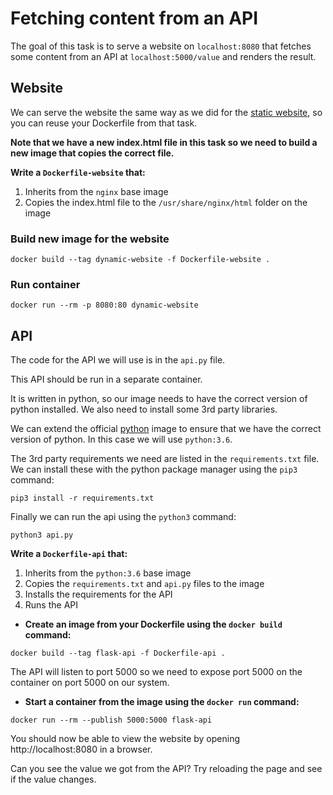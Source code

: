 # Fetching content from an API

The goal of this task is to serve a website on `localhost:8080` that fetches some content from an API at `localhost:5000/value` and renders the result.

## Website
We can serve the website the same way as we did for the [static website](../static_website), so you can reuse your Dockerfile from that task.

**Note that we have a new index.html file in this task so we need to build a new image that copies the correct file.**

**Write a `Dockerfile-website` that:**
1) Inherits from the `nginx` base image
2) Copies the index.html file to the `/usr/share/nginx/html` folder on the image

### Build new image for the website
```
docker build --tag dynamic-website -f Dockerfile-website .
```

### Run container
```
docker run --rm -p 8080:80 dynamic-website
```

## API
The code for the API we will use is in the `api.py` file.

This API should be run in a separate container.

It is written in python, so our image needs to have the correct version of python installed. We also need to install some 3rd party libraries.

We can extend the official [python](https://hub.docker.com/_/python) image to ensure that we have the correct version of python. In this case we will use `python:3.6`.

The 3rd party requirements we need are listed in the `requirements.txt` file. We can install these with the python package manager using the `pip3` command:

```
pip3 install -r requirements.txt
```

Finally we can run the api using the `python3` command:
```
python3 api.py
```

**Write a `Dockerfile-api` that:**
1) Inherits from the `python:3.6` base image
2) Copies the `requirements.txt` and `api.py` files to the image
3) Installs the requirements for the API
4) Runs the API

- **Create an image from your Dockerfile using the `docker build` command:**
```
docker build --tag flask-api -f Dockerfile-api .
```

The API will listen to port 5000 so we need to expose port 5000 on the container on port 5000 on our system.

- **Start a container from the image using the `docker run` command:**
```
docker run --rm --publish 5000:5000 flask-api
```

You should now be able to view the website by opening http://localhost:8080 in a browser.

Can you see the value we got from the API? Try reloading the page and see if the value changes.
